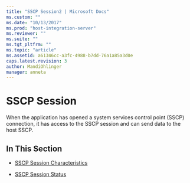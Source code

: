```yaml
---
title: "SSCP Session2 | Microsoft Docs"
ms.custom: ""
ms.date: "10/13/2017"
ms.prod: "host-integration-server"
ms.reviewer: ""
ms.suite: ""
ms.tgt_pltfrm: ""
ms.topic: "article"
ms.assetid: a61346cc-a3fc-4988-b7dd-76a1a85a3d0e
caps.latest.revision: 3
author: MandiOhlinger
manager: anneta
---
```

# SSCP Session
When the application has opened a system services control point (SSCP) connection, it has access to the SSCP session and can send data to the host SSCP.  
  
## In This Section  
  
-   [SSCP Session Characteristics](../core/sscp-session-characteristics.md)  
  
-   [SSCP Session Status](../core/sscp-session-status.md)